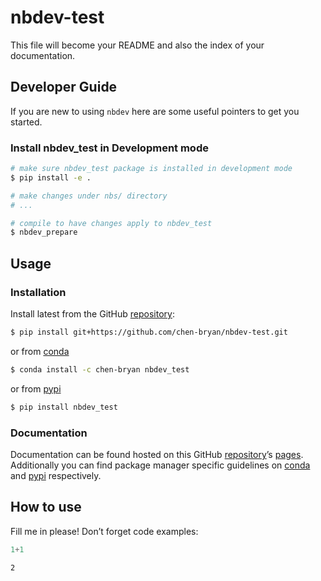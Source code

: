 # nbdev-test


<!-- WARNING: THIS FILE WAS AUTOGENERATED! DO NOT EDIT! -->

This file will become your README and also the index of your
documentation.

## Developer Guide

If you are new to using `nbdev` here are some useful pointers to get you
started.

### Install nbdev_test in Development mode

``` sh
# make sure nbdev_test package is installed in development mode
$ pip install -e .

# make changes under nbs/ directory
# ...

# compile to have changes apply to nbdev_test
$ nbdev_prepare
```

## Usage

### Installation

Install latest from the GitHub
[repository](https://github.com/chen-bryan/nbdev-test):

``` sh
$ pip install git+https://github.com/chen-bryan/nbdev-test.git
```

or from [conda](https://anaconda.org/chen-bryan/nbdev-test)

``` sh
$ conda install -c chen-bryan nbdev_test
```

or from [pypi](https://pypi.org/project/nbdev-test/)

``` sh
$ pip install nbdev_test
```

### Documentation

Documentation can be found hosted on this GitHub
[repository](https://github.com/chen-bryan/nbdev-test)’s
[pages](https://chen-bryan.github.io/nbdev-test/). Additionally you can
find package manager specific guidelines on
[conda](https://anaconda.org/chen-bryan/nbdev-test) and
[pypi](https://pypi.org/project/nbdev-test/) respectively.

## How to use

Fill me in please! Don’t forget code examples:

``` python
1+1
```

    2
